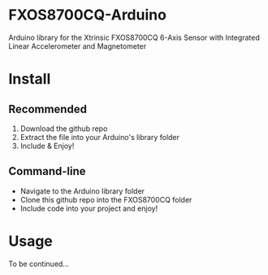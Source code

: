 FXOS8700CQ-Arduino
==================

Arduino library for the Xtrinsic FXOS8700CQ 6-Axis Sensor with Integrated Linear Accelerometer and Magnetometer

# Install

## Recommended
1. Download the github repo
2. Extract the file into your Arduino's library folder
3. Include & Enjoy!
## Command-line
* Navigate to the Arduino library folder
* Clone this github repo into the FXOS8700CQ folder
* Include code into your project and enjoy!

# Usage
To be continued...
